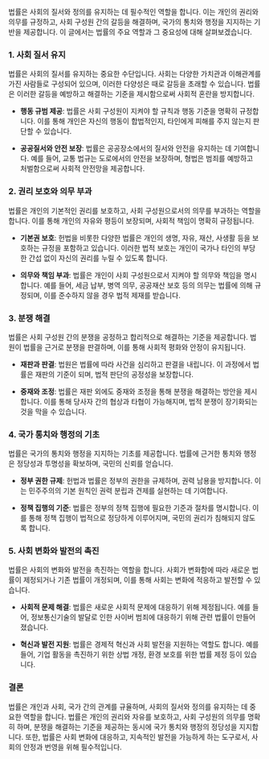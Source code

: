 법률은 사회의 질서와 정의를 유지하는 데 필수적인 역할을 합니다. 이는 개인의 권리와 의무를 규정하고, 사회 구성원 간의 갈등을 해결하며, 국가의 통치와 행정을 지지하는 기반을 제공합니다. 이 글에서는 법률의 주요 역할과 그 중요성에 대해 살펴보겠습니다.

### 1. 사회 질서 유지

법률은 사회의 질서를 유지하는 중요한 수단입니다. 사회는 다양한 가치관과 이해관계를 가진 사람들로 구성되어 있으며, 이러한 다양성은 때로 갈등을 초래할 수 있습니다. 법률은 이러한 갈등을 예방하고 해결하는 기준을 제시함으로써 사회적 혼란을 방지합니다.

- **행동 규범 제공**: 법률은 사회 구성원이 지켜야 할 규칙과 행동 기준을 명확히 규정합니다. 이를 통해 개인은 자신의 행동이 합법적인지, 타인에게 피해를 주지 않는지 판단할 수 있습니다.

- **공공질서와 안전 보장**: 법률은 공공장소에서의 질서와 안전을 유지하는 데 기여합니다. 예를 들어, 교통 법규는 도로에서의 안전을 보장하며, 형법은 범죄를 예방하고 처벌함으로써 사회적 안전망을 제공합니다.

### 2. 권리 보호와 의무 부과

법률은 개인의 기본적인 권리를 보호하고, 사회 구성원으로서의 의무를 부과하는 역할을 합니다. 이를 통해 개인의 자유와 평등이 보장되며, 사회적 책임이 명확히 규정됩니다.

- **기본권 보호**: 헌법을 비롯한 다양한 법률은 개인의 생명, 자유, 재산, 사생활 등을 보호하는 규정을 포함하고 있습니다. 이러한 법적 보호는 개인이 국가나 타인의 부당한 간섭 없이 자신의 권리를 누릴 수 있도록 합니다.

- **의무와 책임 부과**: 법률은 개인이 사회 구성원으로서 지켜야 할 의무와 책임을 명시합니다. 예를 들어, 세금 납부, 병역 의무, 공공재산 보호 등의 의무는 법률에 의해 규정되며, 이를 준수하지 않을 경우 법적 제재를 받습니다.

### 3. 분쟁 해결

법률은 사회 구성원 간의 분쟁을 공정하고 합리적으로 해결하는 기준을 제공합니다. 법원이 법률을 근거로 분쟁을 판결하며, 이를 통해 사회적 평화와 안정이 유지됩니다.

- **재판과 판결**: 법원은 법률에 따라 사건을 심리하고 판결을 내립니다. 이 과정에서 법률은 재판의 기준이 되며, 법적 판단의 공정성을 보장합니다.

- **중재와 조정**: 법률은 재판 외에도 중재와 조정을 통해 분쟁을 해결하는 방안을 제시합니다. 이를 통해 당사자 간의 협상과 타협이 가능해지며, 법적 분쟁이 장기화되는 것을 막을 수 있습니다.

### 4. 국가 통치와 행정의 기초

법률은 국가의 통치와 행정을 지지하는 기초를 제공합니다. 법률에 근거한 통치와 행정은 정당성과 투명성을 확보하며, 국민의 신뢰를 얻습니다.

- **정부 권한 규제**: 헌법과 법률은 정부의 권한을 규제하며, 권력 남용을 방지합니다. 이는 민주주의의 기본 원칙인 권력 분립과 견제를 실현하는 데 기여합니다.

- **정책 집행의 기준**: 법률은 정부의 정책 집행에 필요한 기준과 절차를 명시합니다. 이를 통해 정책 집행이 법적으로 정당하게 이루어지며, 국민의 권리가 침해되지 않도록 합니다.

### 5. 사회 변화와 발전의 촉진

법률은 사회의 변화와 발전을 촉진하는 역할을 합니다. 사회가 변화함에 따라 새로운 법률이 제정되거나 기존 법률이 개정되며, 이를 통해 사회는 변화에 적응하고 발전할 수 있습니다.

- **사회적 문제 해결**: 법률은 새로운 사회적 문제에 대응하기 위해 제정됩니다. 예를 들어, 정보통신기술의 발달로 인한 사이버 범죄에 대응하기 위해 관련 법률이 만들어졌습니다.

- **혁신과 발전 지원**: 법률은 경제적 혁신과 사회 발전을 지원하는 역할도 합니다. 예를 들어, 기업 활동을 촉진하기 위한 상법 개정, 환경 보호를 위한 법률 제정 등이 있습니다.

### 결론

법률은 개인과 사회, 국가 간의 관계를 규율하며, 사회의 질서와 정의를 유지하는 데 중요한 역할을 합니다. 법률은 개인의 권리와 자유를 보호하고, 사회 구성원의 의무를 명확히 하며, 분쟁을 해결하는 기준을 제공하는 동시에 국가 통치와 행정의 정당성을 지지합니다. 또한, 법률은 사회 변화에 대응하고, 지속적인 발전을 가능하게 하는 도구로서, 사회의 안정과 번영을 위해 필수적입니다.